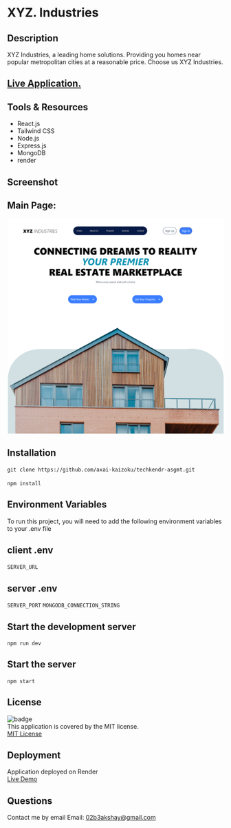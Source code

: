 # XYZ. Industries

## Description

XYZ Industries, a leading home solutions. Providing you homes near popular metropolitan cities at a reasonable price. Choose us XYZ Industries.

## [Live Application.](https://xyz-industry.onrender.com/)

## Tools & Resources

- React.js
- Tailwind CSS
- Node.js
- Express.js
- MongoDB
- render

## Screenshot

## Main Page:

![screenshot](/xyz-homes.png)

## Installation

```
git clone https://github.com/axai-kaizoku/techkendr-asgmt.git

npm install
```

## Environment Variables

To run this project, you will need to add the following environment variables to your .env file

## client .env

`SERVER_URL`

## server .env

`SERVER_PORT`
`MONGODB_CONNECTION_STRING`

## Start the development server

```
npm run dev
```

## Start the server

```
npm start
```

## License

![badge](https://img.shields.io/badge/license-MIT-brightgreen)  
This application is covered by the MIT license.  
[MIT License](https://opensource.org/licenses/MIT)

## Deployment

Application deployed on Render  
[Live Demo](https://xyz-industry.onrender.com/)

## Questions

Contact me by email
Email: [02b3akshay@gmail.com](mailto:02b3akshay@gmail.com)
